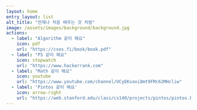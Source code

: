 ```yaml
---
layout: home
entry_layout: list
alt_title: "언제나 처음 배우는 것 처럼"
image: /assets/images/background/background.jpg
actions:
  - label: "Algorithm 같이 해요"
    icon: pdf
    url: "https://cses.fi/book/book.pdf"
  - label: "PS 같이 해요"
    icon: stopwatch
    url: "https://www.hackerrank.com"
  - label: "Math 같이 해요"
    icon: youtube
    url: "https://www.youtube.com/channel/UCyEKvaxi8mt9FMc62MHcliw"
  - label: 'Pintos 같이 해요'
    icon: arrow-right
    url: "https://web.stanford.edu/class/cs140/projects/pintos/pintos.html"
---
```

  <!-- <a href="#page-title" class="back-to-top">{{ site.data.text[site.locale].back_to_top | default: 'Back to Top' }} &uarr;</a> -->
